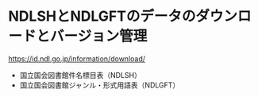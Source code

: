 NDLSHとNDLGFTのデータのダウンロードとバージョン管理
===========================================

<https://id.ndl.go.jp/information/download/>

- 国立国会図書館件名標目表（NDLSH）
- 国立国会図書館ジャンル・形式用語表（NDLGFT）
